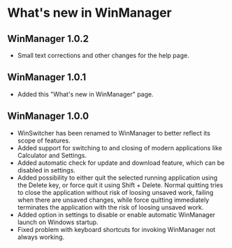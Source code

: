 # What's new in WinManager
## WinManager 1.0.2
* Small text corrections and other changes for the help page.

## WinManager 1.0.1
* Added this "What's new in WinManager" page.

## WinManager 1.0.0
* WinSwitcher has been renamed to WinManager to better reflect its scope of features.
* Added support for switching to and closing of modern applications like Calculator and Settings.
* Added automatic check for update and download feature, which can be disabled in settings.
* Added possibility to either quit the selected running application using the Delete key, or force quit it using Shift + Delete. Normal quitting tries to close the application without risk of loosing unsaved work, failing when there are unsaved changes, while force quitting immediately terminates the application with the risk of loosing unsaved work.
* Added option in settings to disable or enable automatic WinManager launch on Windows startup.
* Fixed problem with keyboard shortcuts for invoking WinManager not always working.
